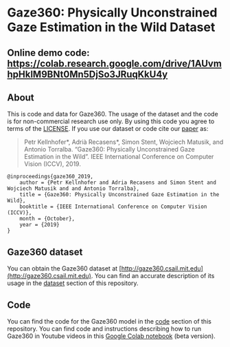 # Gaze360: Physically Unconstrained Gaze Estimation in the Wild Dataset

## Online demo code: https://colab.research.google.com/drive/1AUvmhpHklM9BNt0Mn5DjSo3JRuqKkU4y

## About

This is code and data for Gaze360. The usage of the dataset and the code is for non-commercial research use only. By using this code you agree to terms of the [LICENSE](https://github.com/Erkil1452/gaze360/blob/master/LICENSE.md). If you use our dataset or code cite our [paper](http://gaze360.csail.mit.edu/iccv2019_gaze360.pdf) as:

 > Petr Kellnhofer*, Adrià Recasens*, Simon Stent, Wojciech Matusik, and Antonio Torralba. “Gaze360: Physically Unconstrained Gaze Estimation in the Wild”. IEEE International Conference on Computer Vision (ICCV), 2019.

```
@inproceedings{gaze360_2019,
    author = {Petr Kellnhofer and Adria Recasens and Simon Stent and Wojciech Matusik and and Antonio Torralba},
    title = {Gaze360: Physically Unconstrained Gaze Estimation in the Wild},
    booktitle = {IEEE International Conference on Computer Vision (ICCV)},
    month = {October},
    year = {2019}
}
```

## Gaze360 dataset
You can obtain the Gaze360 dataset at [http://gaze360.csail.mit.edu](http://gaze360.csail.mit.edu). You can find an accurate description of its usage in the [dataset](https://github.com/erkil1452/gaze360/tree/master/dataset) section of this repository. 


## Code
You can find the code for the Gaze360 model in the [code](https://github.com/erkil1452/gaze360/tree/master/code) section of this repository. You can find code and instructions describing how to run Gaze360 in Youtube videos in this [Google Colab notebook](https://colab.research.google.com/drive/1AUvmhpHklM9BNt0Mn5DjSo3JRuqKkU4y) (beta version).

